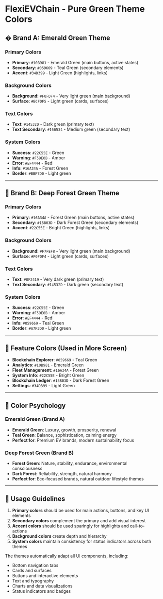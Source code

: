 # FlexiEVChain - Pure Green Theme Colors

## � Brand A: Emerald Green Theme

### Primary Colors
- **Primary**: `#10B981` - Emerald Green (main buttons, active states)
- **Secondary**: `#059669` - Teal Green (secondary elements)
- **Accent**: `#34D399` - Light Green (highlights, links)

### Background Colors
- **Background**: `#F0FDF4` - Very light green (main background)
- **Surface**: `#ECFDF5` - Light green (cards, surfaces)

### Text Colors
- **Text**: `#14532D` - Dark green (primary text)
- **Text Secondary**: `#166534` - Medium green (secondary text)

### System Colors
- **Success**: `#22C55E` - Green
- **Warning**: `#F59E0B` - Amber
- **Error**: `#EF4444` - Red
- **Info**: `#16A34A` - Forest Green
- **Border**: `#BBF7D0` - Light green

---

## 🌲 Brand B: Deep Forest Green Theme

### Primary Colors
- **Primary**: `#16A34A` - Forest Green (main buttons, active states)
- **Secondary**: `#15803D` - Dark Forest Green (secondary elements)
- **Accent**: `#22C55E` - Bright Green (highlights, links)

### Background Colors
- **Background**: `#F7FEF8` - Very light green (main background)
- **Surface**: `#F0FDF4` - Light green (cards, surfaces)

### Text Colors
- **Text**: `#0F2419` - Very dark green (primary text)
- **Text Secondary**: `#14532D` - Dark green (secondary text)

### System Colors
- **Success**: `#22C55E` - Green
- **Warning**: `#F59E0B` - Amber
- **Error**: `#EF4444` - Red
- **Info**: `#059669` - Teal Green
- **Border**: `#A7F3D0` - Light green

---

## 🎨 Feature Colors (Used in More Screen)

- **Blockchain Explorer**: `#059669` - Teal Green
- **Analytics**: `#10B981` - Emerald Green
- **Fleet Management**: `#16A34A` - Forest Green
- **System Info**: `#22C55E` - Bright Green
- **Blockchain Ledger**: `#15803D` - Dark Forest Green
- **Settings**: `#34D399` - Light Green

---

## 🌈 Color Psychology

### Emerald Green (Brand A)
- **Emerald Green**: Luxury, growth, prosperity, renewal
- **Teal Green**: Balance, sophistication, calming energy
- **Perfect for**: Premium EV brands, modern sustainability focus

### Deep Forest Green (Brand B)
- **Forest Green**: Nature, stability, endurance, environmental consciousness  
- **Dark Forest**: Reliability, strength, natural harmony
- **Perfect for**: Eco-focused brands, natural outdoor lifestyle themes

---

## 🔧 Usage Guidelines

1. **Primary colors** should be used for main actions, buttons, and key UI elements
2. **Secondary colors** complement the primary and add visual interest
3. **Accent colors** should be used sparingly for highlights and call-to-actions
4. **Background colors** create depth and hierarchy
5. **System colors** maintain consistency for status indicators across both themes

The themes automatically adapt all UI components, including:
- Bottom navigation tabs
- Cards and surfaces
- Buttons and interactive elements
- Text and typography
- Charts and data visualizations
- Status indicators and badges

